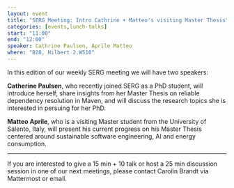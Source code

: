 ```yaml
---
layout: event
title: "SERG Meeting: Intro Cathrine + Matteo's visiting Master Thesis"
categories: [events,lunch-talks]
start: "11:00"
end: "12:00"
speaker: Cathrine Paulsen, Aprile Matteo
where: "B28, Hilbert 2.W510"
---
```


In this edition of our weekly SERG meeting we will have two speakers:

**Catherine Paulsen**, who recently joined SERG as a PhD student, will introduce herself, share insights from her Master Thesis on reliable dependency resolution in Maven, and will discuss the research topics she is interested in persuing for her PhD.

**Matteo Aprile**, who is a visiting Master student from the University of Salento, Italy, will present his current progress on his Master Thesis centered around sustainable software engineering, AI and energy consumption.


---
If you are interested to give a 15 min + 10 talk or host a 25 min discussion session in one of our next meetings, please contact Carolin Brandt via Mattermost or email.
